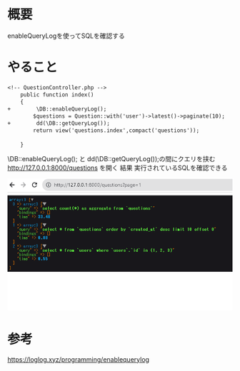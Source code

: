 # 概要
enableQueryLogを使ってSQLを確認する

# やること
```diff:
<!-- QuestionController.php -->
    public function index()
    {
+        \DB::enableQueryLog();
        $questions = Question::with('user')->latest()->paginate(10);
+        dd(\DB::getQueryLog());
        return view('questions.index',compact('questions'));

    }

```

\DB::enableQueryLog();
と
dd(\DB::getQueryLog());の間にクエリを挟む
http://127.0.0.1:8000/questions
を開く
結果
実行されているSQLを確認できる

![Alt text](image-7.png)




# 参考

https://loglog.xyz/programming/enablequerylog